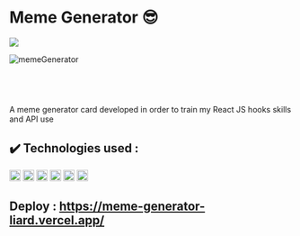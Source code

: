 # Meme Generator 😎
<p align="left">
  
<img src="http://img.shields.io/static/v1?label=STATUS&message=FINISHED&color=GREEN&style=for-the-badge"/>
</p>


![memeGenerator](https://user-images.githubusercontent.com/105171818/180294669-cab477dd-99b0-4d17-9a1e-6b2b25eee476.png)






## <br>
A meme generator card developed in order to train my React JS hooks skills and API use
## ✔️ Technologies used : 

<code><img height="20" src="https://user-images.githubusercontent.com/105171818/172701796-b20dcb4c-05ac-4325-95b9-92be741848ca.png" title="HTML"></code>
<code><img height="20" src="https://user-images.githubusercontent.com/105171818/172703361-f53520bc-1db4-4a45-af4b-36e797bfe3ba.png" title="CSS"></code>
<code><img height="20" src="https://user-images.githubusercontent.com/105171818/175973083-44dbbe19-1d03-48e9-8e53-0855793f8c70.png" title="React"></code>
<code><img height="20" src="https://user-images.githubusercontent.com/105171818/175971816-d4d71c0c-d66e-4287-8380-7086839fa2c6.png" title="NodeJS"></code>
<code><img height="20" src="https://user-images.githubusercontent.com/105171818/172874428-4256946b-2e5f-439f-9ff0-704460c764a7.png" title="VS Code"></code>
<code><img height="20" src="https://user-images.githubusercontent.com/105171818/180291690-d46c9bd7-5fdb-443f-85f7-95280fa8be50.svg" title="VS Code"></code>

## Deploy : https://meme-generator-liard.vercel.app/
